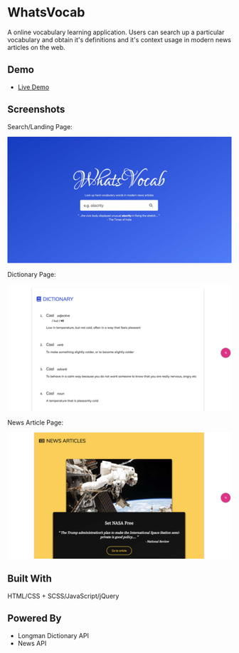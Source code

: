 # WhatsVocab

A online vocabulary learning application. Users can search up a particular vocabulary and obtain it's definitions 
and it's context usage in modern news articles on the web.

## Demo

* [Live Demo](https://by12380.github.io/WhatsVocab)

## Screenshots

Search/Landing Page:

<img src="https://github.com/by12380/WhatsVocab/blob/master/screenshots/landing-page.jpg" width="600px"/>

Dictionary Page:

<img src="https://github.com/by12380/WhatsVocab/blob/master/screenshots/dictionary-result.jpg" width="600px"/>

News Article Page:

<img src="https://github.com/by12380/WhatsVocab/blob/master/screenshots/news-result.jpg" width="600px"/>

## Built With

HTML/CSS + SCSS/JavaScript/jQuery

## Powered By

* Longman Dictionary API
* News API
